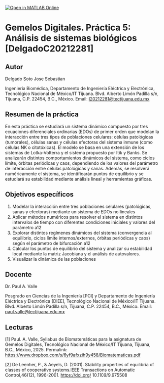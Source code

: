 [![Open in MATLAB Online](https://www.mathworks.com/images/responsive/global/open-in-matlab-online.svg)](https://matlab.mathworks.com/open/github/v1?repo=SebastianDelgadoS/Gemelos-Digitales-Analisis-de-sistemas-biologicos)
# Gemelos Digitales. Práctica 5: Análisis de sistemas biológicos [DelgadoC20212281]

## Autor
Delgado Soto Jose Sebastian

Ingeniería Biomédica, Departamento de Ingeniería Eléctrica y Electrónica, Tecnológico Nacional de México/IT Tijuana. Blvd. Alberto Limón Padilla s/n, Tijuana, C.P. 22454, B.C., México. Email: l20212281@tectijuana.edu.mx

## Resumen de la práctica
En esta práctica se estudiará un sistema dinámico compuesto por tres ecuaciones diferenciales ordinarias (EDOs) de primer orden que modelan la interacción entre tres tipos de poblaciones celulares: células patológicas (tumorales), células sanas y células efectoras del sistema inmune (como células NK o citotóxicas). El modelo se basa en una extensión de los sistemas de Lotka-Volterra y el sistema propuesto por Itik y Banks. Se analizarán distintos comportamientos dinámicos del sistema, como ciclos límite, órbitas periódicas y caos, dependiendo de los valores del parámetro de interacción entre células patológicas y sanas. Además, se resolverá numéricamente el sistema, se identificarán puntos de equilibrio y se estudiará su estabilidad mediante análisis lineal y herramientas gráficas.

## Objetivos específicos
1. Modelar la interacción entre tres poblaciones celulares (patológicas, sanas y efectoras) mediante un sistema de EDOs no lineales
2. Aplicar métodos numéricos para resolver el sistema en distintos intervalos de tiempo con diferentes condiciones iniciales y valores del parámetro a12
3. Explorar distintos regímenes dinámicos del sistema (convergencia al equilibrio, ciclos límite internos/externos, órbitas periódicas y caos) según el parámetro de bifurcación a12
4. Calcular los puntos de equilibrio del sistema y analizar su estabilidad local mediante la matriz Jacobiana y el análisis de autovalores.
5. Visualizar la dinámica de las poblaciones 


## Docente
Dr. Paul A. Valle

Posgrado en Ciencias de la Ingeniería [PCI] y Departamento de Ingeniería Eléctrica y Electrónica [DIEE], Tecnológico Nacional de México/IT Tijuana. Blvd. Alberto Limón Padilla s/n, Tijuana, C.P. 22454, B.C., México. Email: paul.valle@tectijuana.edu.mx

## Lecturas
[1] Paul. A. Valle, Syllabus de Biomatemáticas para la asignatura de Gemelos Digitales, Tecnológico Nacional de México/IT Tijuana, Tijuana, B.C., México, 2025. Permalink: https://www.dropbox.com/s/6yf9afxzih9y458/Biomatematicas.pdf

[2] De Leenher, P., & Aeyels, D. (2001). Stability properties of equilibria of classes of cooperative systems.IEEE Transactions on Automatic Control,46(12), 1996-2001. https://doi.org/ 10.1109/9.975508

    


